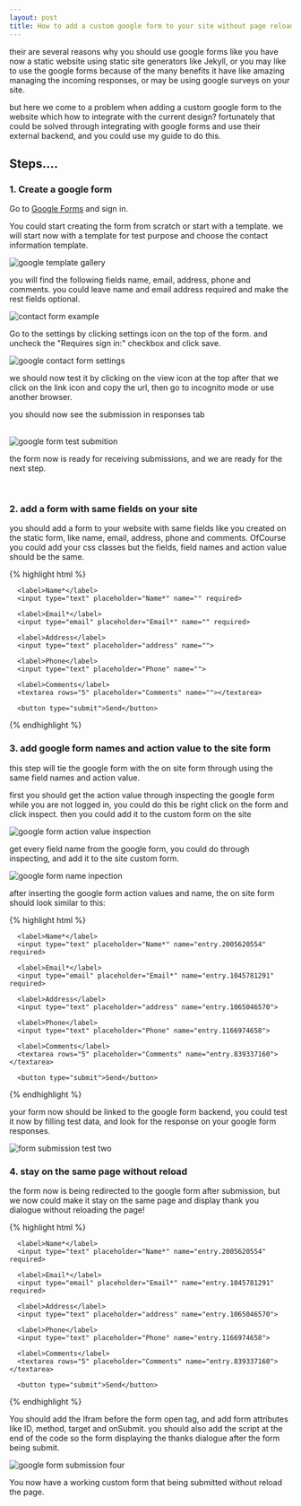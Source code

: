 ```yaml
---
layout: post
title: How to add a custom google form to your site without page reload?
---
```


<p class="message">their are several reasons why you should use google forms like you have now a static website using static site generators like Jekyll, or you may like to use the google forms because of the many benefits it have like amazing managing the incoming responses, or may be using google surveys on your site.</p>
<p>but here we come to a problem when adding a custom google form to the website which how to integrate with the current design? fortunately that could be solved through integrating with google forms and use their external backend, and you could use my guide to do this.</p>

<h2>Steps....</h2>
<h3>1. Create a google form</h3>
<p>Go to <a href="https://forms.google.com">Google Forms</a> and sign in.</p>
<p>You could start creating the form from scratch or start with a template. we will start now with a template for test purpose and choose the contact information template.</p>
<img alt="google template gallery" src="{{ site.url }}/public/img/adding-custom-google-form-without-page-refresh/google-template-gallery.png"/>
<br>
<p>you will find the following fields name, email, address, phone and comments. you could leave name and email address required and make the rest fields optional.</p>
<img alt="contact form example" src="{{ site.url }}/public/img/adding-custom-google-form-without-page-refresh/contact-form-example.png"/>
<br>
<p>Go to the settings by clicking settings icon on the top of the form. and uncheck the "Requires sign in:" checkbox and click save.</p>
<img src="{{ site.url }}/public/img/adding-custom-google-form-without-page-refresh/google-contact-form-settings.png" alt="google contact form settings"/>
<br>
<p>we should now test it by clicking on the view icon at the top after that we click on the link icon and copy the url, then go to incognito mode or use another browser.</p>
<p>you should now see the submission in responses tab</p>
<br>
<img src="{{ site.url }}/public/img/adding-custom-google-form-without-page-refresh/google-form-test-submition.png" alt="google form test submition" />
<br>
<p>the form now is ready for receiving submissions, and we are ready for the next step.</p>
<br>
<h3>2. add a form with same fields on your site</h3>
<p>you should add a form to your website with same fields like you created on the static form, like name, email, address, phone and comments. OfCourse you could add your css classes but the fields, field names and action value should be the same.</p>

{% highlight html %}
<form action="" method="post">

      <label>Name*</label>
      <input type="text" placeholder="Name*" name="" required>

      <label>Email*</label>
      <input type="email" placeholder="Email*" name="" required>

      <label>Address</label>
      <input type="text" placeholder="address" name="">

      <label>Phone</label>
      <input type="text" placeholder="Phone" name="">

      <label>Comments</label>
      <textarea rows="5" placeholder="Comments" name=""></textarea>

      <button type="submit">Send</button>

</form>
{% endhighlight %}
<br>
<h3>3. add google form names and action value to the site form</h3>
<p>this step will tie the google form with the on site form through using the same field names and action value.</p>
<p>first you should get the action value through inspecting the google form while you are not logged in, you could do this be right click on the form and click inspect. then you could add it to the custom form on the site</p>
<img src="{{ site.url }}/public/img/adding-custom-google-form-without-page-refresh/google-form-action-value-inspection.png" alt="google form action value inspection"/>
<br>
<p>get every field name from the google form, you could do through inspecting, and add it to the site custom form.</p>
<img src="{{ site.url }}/public/img/adding-custom-google-form-without-page-refresh/google-form-name-inpection.png" alt="google form name inpection"/>
<br>
<p>after inserting the google form action values and name, the on site form should look similar to this:</p>
{% highlight html %}
<form action="https://docs.google.com/forms/d/e/1FAIpQLSfenWAvPBVykQwQsOwp8GIXAIo3A_Gd0P8TfA_lYcARbpkXXw/formResponse" method="post">

      <label>Name*</label>
      <input type="text" placeholder="Name*" name="entry.2005620554" required>

      <label>Email*</label>
      <input type="email" placeholder="Email*" name="entry.1045781291" required>

      <label>Address</label>
      <input type="text" placeholder="address" name="entry.1065046570">

      <label>Phone</label>
      <input type="text" placeholder="Phone" name="entry.1166974658">

      <label>Comments</label>
      <textarea rows="5" placeholder="Comments" name="entry.839337160"></textarea>

      <button type="submit">Send</button>

</form>
{% endhighlight %}
<br>
<p>your form now should be linked to the google form backend, you could test it now by filling test data, and look for the response on your google form responses.</p>
<img src="{{ site.url }}/public/img/adding-custom-google-form-without-page-refresh/form-submition-2.png" alt="form submission test two"/>
<br>
<h3>4. stay on the same page without reload</h3>
<p>the form now is being redirected to the google form after submission, but we now could make it stay on the same page and display thank you dialogue without reloading the page!</p>

{% highlight html %}
<!-- adding the hidden iframe before the form -->
<iframe name="hidden_iframe" id="hidden_iframe" style="display:none;"></iframe>

<form id="claim_form" action="https://docs.google.com/forms/d/e/1FAIpQLSfenWAvPBVykQwQsOwp8GIXAIo3A_Gd0P8TfA_lYcARbpkXXw/formResponse" method="POST" target="hidden_iframe" onsubmit="submitted=true;">

      <label>Name*</label>
      <input type="text" placeholder="Name*" name="entry.2005620554" required>

      <label>Email*</label>
      <input type="email" placeholder="Email*" name="entry.1045781291" required>

      <label>Address</label>
      <input type="text" placeholder="address" name="entry.1065046570">

      <label>Phone</label>
      <input type="text" placeholder="Phone" name="entry.1166974658">

      <label>Comments</label>
      <textarea rows="5" placeholder="Comments" name="entry.839337160"></textarea>

      <button type="submit">Send</button>

</form>

<!-- here we add the following script which executed after submitting the form and adding the thanks dialogue -->
<script>
var submitted=false;

// the thanksBox is being displayed after submitting the form.
var thanksBox ='<div class="after-submit">\
    <style>#claim_form{display: none;}</style>\
    <h5>Thank you for your interest!</h5>\
    <h6>Your message was sent to local representatives. Check your email for details.</h6>\
  </div>';
var thanksBoxWrapper = document.createElement('div');
thanksBoxWrapper.innerHTML = thanksBox;

document.querySelector("#claim_form").addEventListener("submit", function(e){
  if(submitted){
    claimForm = document.querySelector('#claim_form');
    claimForm.parentNode.insertBefore(thanksBoxWrapper, claimForm.nextSibling);
  }
});
</script>
{% endhighlight %}
<br>
<p>You should add the Ifram before the form open tag, and add form attributes like ID, method, target and onSubmit. you should also add the script at the end of the code so the form displaying the thanks dialogue after the form being submit.</p>
<img src="{{ site.url }}/public/img/adding-custom-google-form-without-page-refresh/google-form-submission-4.png" alt="google form submission four"/>
<br>
<p>You now have a working custom form that being submitted without reload the page.</p>
